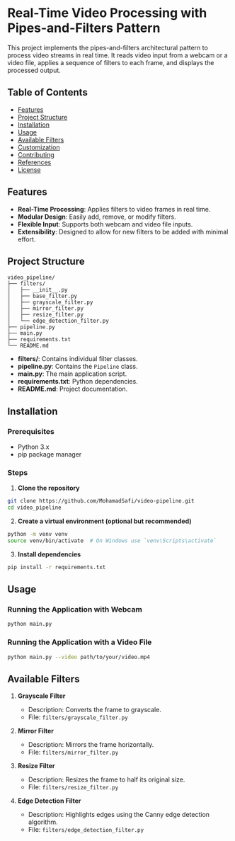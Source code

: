 # Real-Time Video Processing with Pipes-and-Filters Pattern

This project implements the pipes-and-filters architectural pattern to process video streams in real time. It reads video input from a webcam or a video file, applies a sequence of filters to each frame, and displays the processed output.

## Table of Contents

- [Features](#features)
- [Project Structure](#project-structure)
- [Installation](#installation)
- [Usage](#usage)
- [Available Filters](#available-filters)
- [Customization](#customization)
- [Contributing](#contributing)
- [References](#references)
- [License](#license)

## Features

- **Real-Time Processing**: Applies filters to video frames in real time.
- **Modular Design**: Easily add, remove, or modify filters.
- **Flexible Input**: Supports both webcam and video file inputs.
- **Extensibility**: Designed to allow for new filters to be added with minimal effort.

## Project Structure

```
video_pipeline/
├── filters/
│   ├── __init__.py
│   ├── base_filter.py
│   ├── grayscale_filter.py
│   ├── mirror_filter.py
│   ├── resize_filter.py
│   └── edge_detection_filter.py
├── pipeline.py
├── main.py
├── requirements.txt
└── README.md
```


- **filters/**: Contains individual filter classes.
- **pipeline.py**: Contains the `Pipeline` class.
- **main.py**: The main application script.
- **requirements.txt**: Python dependencies.
- **README.md**: Project documentation.

## Installation

### Prerequisites

- Python 3.x
- pip package manager

### Steps

1. **Clone the repository**

```bash
git clone https://github.com/MohamadSafi/video-pipeline.git
cd video_pipeline
```

2. **Create a virtual environment (optional but recommended)**

```bash
python -m venv venv
source venv/bin/activate  # On Windows use `venv\Scripts\activate`
```

3. **Install dependencies**
```bash
pip install -r requirements.txt
```

## Usage
### Running the Application with Webcam
```bash
python main.py
```

### Running the Application with a Video File
```bash
python main.py --video path/to/your/video.mp4
```

## Available Filters
1. **Grayscale Filter**

    - Description: Converts the frame to grayscale.
    - File: `filters/grayscale_filter.py`

2. **Mirror Filter**

    - Description: Mirrors the frame horizontally.
    - File: `filters/mirror_filter.py`

3. **Resize Filter**

    - Description: Resizes the frame to half its original size.
    - File: `filters/resize_filter.py`

4. **Edge Detection Filter**

    - Description: Highlights edges using the Canny edge detection algorithm.
    - File: `filters/edge_detection_filter.py`